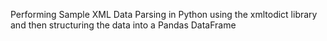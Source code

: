 Performing Sample XML Data Parsing in Python using the xmltodict library and then structuring the data into a Pandas DataFrame

